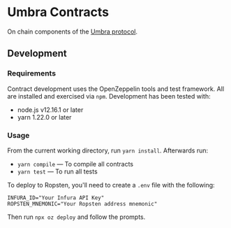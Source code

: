 # Umbra Contracts

On chain components of the [Umbra protocol](../README.md).

## Development

### Requirements

Contract development uses the OpenZeppelin tools and test framework. All are installed and exercised via `npm`. Development has been tested with:

* node.js v12.16.1 or later
* yarn 1.22.0 or later

### Usage

From the current working directory, run `yarn install`. Afterwards run:

* `yarn compile` — To compile all contracts
* `yarn test` — To run all tests

To deploy to Ropsten, you'll need to create a `.env` file with the following:

```
INFURA_ID="Your Infura API Key"
ROPSTEN_MNEMONIC="Your Ropsten address mnemonic"
```

Then run `npx oz deploy` and follow the prompts.